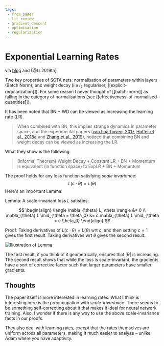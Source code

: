 ```yaml
---
tags:
 - from_paper
 - lit_review
 - gradient_descent
 - optimisation
 - regularization
---
```


# Exponential Learning Rates

via [blog](http://www.offconvex.org/2020/04/24/ExpLR1/) and [@Li:2019tn]

Two key properties of SOTA nets: normalisation of parameters within layers (Batch Norm); and weight decay (i.e $l_2$ regulariser, [[explicit-regularization]]). For some reason I never thought of [[batch-norm]] as falling in the category of normalisations (see [[effectiveness-of-normalised-quantities]]).

It has been noted that BN + WD can be viewed as increasing the learning rate (LR). 

> When combined with BN, this implies strange dynamics in parameter space, and the experimental papers ([van Laarhoven, 2017](https://arxiv.org/abs/1706.05350), [Hoffer et al., 2018a](https://arxiv.org/abs/1803.01814) and [Zhang et al., 2019](https://openreview.net/forum?id=B1lz-3Rct7)), noticed that combining BN and weight decay can be viewed as increasing the LR.

What they show is the following:

> (Informal Theorem) Weight Decay + Constant LR + BN + Momentum is equivalent (in function space) to ExpLR + BN + Momentum

The proof holds for any loss function satisfying *scale invariance*:
$$
L(c \cdot \theta) = L(\theta)
$$
Here's an important Lemma:

Lemma: A scale-invariant loss $L$ satisfies:

$$
\begin{align}
  \langle \nabla_{\theta} L, \theta \rangle &= 0 \\
  \nabla_{\theta} L \mid_{\theta = \theta_0} &= c \nabla_{\theta} L \mid_{\theta = c \theta_0}
\end{align}
$$

Proof: Taking derivatives of $L(c \cdot \theta) = L(\theta)$ wrt $c$, and then setting $c=1$ gives the first result. Taking derivatives wrt $\theta$ gives the second result.

![Illustration of Lemma](https://www.offconvex.org/assets/inv_lemma.png)

The first result, if you think of it geometrically, ensures that $|\theta|$ is increasing.
The second result shows that while the loss is scale-invariant, the gradients  have a sort of corrective factor such that larger parameters have smaller gradients.

## Thoughts

The paper itself is more interested in learning rates. What I think is interesting here is the preoccupation with *scale-invariance*. There seems to be something self-correcting about it that makes it ideal for neural network training. Also, I wonder if there is any way to use the above scale-invariance facts in our proofs.

They also deal with learning rates, except that the rates themselves are uniform across all parameters, making it much easier to analyze – unlike Adam where you have adaptivity.

